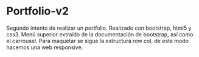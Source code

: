 # Portfolio-v2
Segundo intento de realizar un portfolio.
Realizado con bootstrap, html5 y css3.
Menú superior extraído de la documentación de bootstrap, así como el carrousel. 
Para maquetar se sigue la estructura row col, de este modo hacemos una web responsive.

